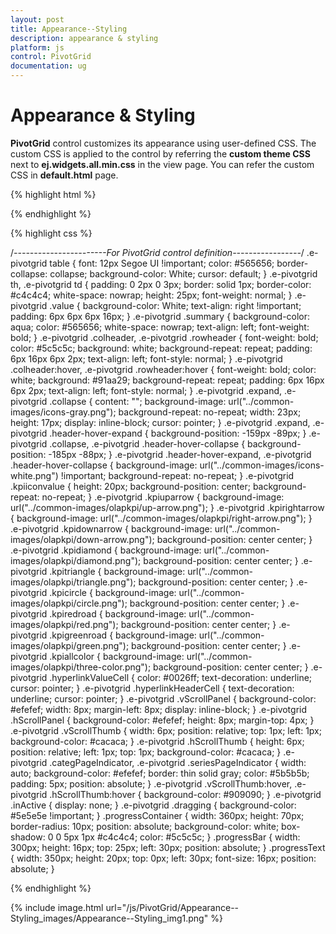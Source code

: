 ```yaml
---
layout: post
title: Appearance--Styling
description: appearance & styling
platform: js
control: PivotGrid
documentation: ug
---
```


# Appearance & Styling

**PivotGrid** control customizes its appearance using user-defined CSS. The custom CSS is applied to the control by referring the **custom theme CSS** next to **ej.widgets.all.min.css** in the view page. You can refer the custom CSS in **default.html** page.


{% highlight html %}

<head>
    <title>PivotGrid Custom theme</title>
    <link href="../themes/default-theme/ej.widgets.all.min.css" rel="stylesheet" type="text/css" />
    <link href="custom-theme**/ej.custom-theme.css**" rel="stylesheet" type="text/css" />
</head>

{% endhighlight %}

{% highlight css %}

/*-----------------------For PivotGrid control definition-----------------*/
.e-pivotgrid table {
    font: 12px Segoe UI !important;
    color: #565656;
    border-collapse: collapse;
    background-color: White;
    cursor: default;
}
.e-pivotgrid th,
.e-pivotgrid td {
    padding: 0 2px 0 3px;
    border: solid 1px;
    border-color: #c4c4c4;
    white-space: nowrap;
    height: 25px;
    font-weight: normal;
}
.e-pivotgrid .value {
    background-color: White;
    text-align: right !important;
    padding: 6px 6px 6px 16px;
}
.e-pivotgrid .summary {
    background-color: aqua;
    color: #565656;
    white-space: nowrap;
    text-align: left;
    font-weight: bold;
}
.e-pivotgrid .colheader,
.e-pivotgrid .rowheader {
    font-weight: bold;
    color: #5c5c5c;
    background: white;
    background-repeat: repeat;
    padding: 6px 16px 6px 2px;
    text-align: left;
    font-style: normal;
}
.e-pivotgrid .colheader:hover,
.e-pivotgrid .rowheader:hover {
    font-weight: bold;
    color: white;
    background: #91aa29;
    background-repeat: repeat;
    padding: 6px 16px 6px 2px;
    text-align: left;
    font-style: normal;
}
.e-pivotgrid .expand,
.e-pivotgrid .collapse {
    content: "";
    background-image: url("../common-images/icons-gray.png");
    background-repeat: no-repeat;
    width: 23px;
    height: 17px;
    display: inline-block;
    cursor: pointer;
}
.e-pivotgrid .expand,
.e-pivotgrid .header-hover-expand {
    background-position: -159px -89px;
}
.e-pivotgrid .collapse,
.e-pivotgrid .header-hover-collapse {
    background-position: -185px -88px;
}
.e-pivotgrid .header-hover-expand,
.e-pivotgrid .header-hover-collapse {
    background-image: url("../common-images/icons-white.png") !important;
    background-repeat: no-repeat;
}
.e-pivotgrid .kpiiconvalue {
    height: 20px;
    background-position: center;
    background-repeat: no-repeat;
}
.e-pivotgrid .kpiuparrow {
    background-image: url("../common-images/olapkpi/up-arrow.png");
}
.e-pivotgrid .kpirightarrow {
    background-image: url("../common-images/olapkpi/right-arrow.png");
}
.e-pivotgrid .kpidownarrow {
    background-image: url("../common-images/olapkpi/down-arrow.png");
    background-position: center center;
}
.e-pivotgrid .kpidiamond {
    background-image: url("../common-images/olapkpi/diamond.png");
    background-position: center center;
}
.e-pivotgrid .kpitriangle {
    background-image: url("../common-images/olapkpi/triangle.png");
    background-position: center center;
}
.e-pivotgrid .kpicircle {
    background-image: url("../common-images/olapkpi/circle.png");
    background-position: center center;
}
.e-pivotgrid .kpiredroad {
    background-image: url("../common-images/olapkpi/red.png");
    background-position: center center;
}
.e-pivotgrid .kpigreenroad {
    background-image: url("../common-images/olapkpi/green.png");
    background-position: center center;
}
.e-pivotgrid .kpiallcolor {
    background-image: url("../common-images/olapkpi/three-color.png");
    background-position: center center;
}
.e-pivotgrid .hyperlinkValueCell {
    color: #0026ff;
    text-decoration: underline;
    cursor: pointer;
}
.e-pivotgrid .hyperlinkHeaderCell {
    text-decoration: underline;
    cursor: pointer;
}
.e-pivotgrid .vScrollPanel {
    background-color: #efefef;
    width: 8px;
    margin-left: 8px;
    display: inline-block;
}
.e-pivotgrid .hScrollPanel {
    background-color: #efefef;
    height: 8px;
    margin-top: 4px;
}
.e-pivotgrid .vScrollThumb {
    width: 6px;
    position: relative;
    top: 1px;
    left: 1px;
    background-color: #cacaca;
}
.e-pivotgrid .hScrollThumb {
    height: 6px;
    position: relative;
    left: 1px;
    top: 1px;
    background-color: #cacaca;
}
.e-pivotgrid .categPageIndicator,
.e-pivotgrid .seriesPageIndicator {
    width: auto;
    background-color: #efefef;
    border: thin solid gray;
    color: #5b5b5b;
    padding: 5px;
    position: absolute;
}
.e-pivotgrid .vScrollThumb:hover,
.e-pivotgrid .hScrollThumb:hover {
    background-color: #909090;
}
.e-pivotgrid .inActive {
    display: none;
}
.e-pivotgrid .dragging {
    background-color: #5e5e5e !important;
}
.progressContainer {
    width: 360px;
    height: 70px;
    border-radius: 10px;
    position: absolute;
    background-color: white;
    box-shadow: 0 0 5px 1px #c4c4c4;
    color: #5c5c5c;
}
.progressBar {
    width: 300px;
    height: 16px;
    top: 25px;
    left: 30px;
    position: absolute;
}
.progressText {
    width: 350px;
    height: 20px;
    top: 0px;
    left: 30px;
    font-size: 16px;
    position: absolute;
}

{% endhighlight %}

{% include image.html url="/js/PivotGrid/Appearance--Styling_images/Appearance--Styling_img1.png" %}

